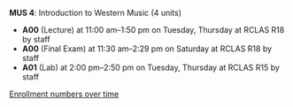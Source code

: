 **MUS 4**: Introduction to Western Music (4 units)

- **A00** (Lecture) at 11:00 am–1:50 pm on Tuesday, Thursday at RCLAS R18 by staff
- **A00** (Final Exam) at 11:30 am–2:29 pm on Saturday at RCLAS R18 by staff
- **A01** (Lab) at 2:00 pm–2:50 pm on Tuesday, Thursday at RCLAS R15 by staff

[Enrollment numbers over time](./MUS4.tsv)
